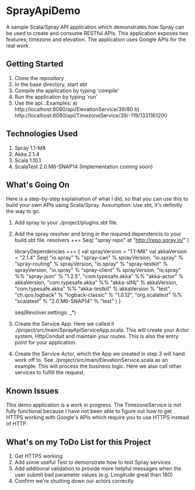SprayApiDemo
============

A sample Scala/Spray API application which demonstrates how Spray can be used to create and consume RESTful APIs.  This application exposes two features; timezone and elevation.  The application uses Google APIs for the real work.

Getting Started
---------------

1. Clone the repository
2. In the base directory, start sbt
3. Compile the application by typing 'compile'
4. Run the application by typing 'run'
5. Use the api...Examples:
   a) http://localhost:8080/api/ElevationService/39/80
   b) http://localhost:8080/api/TimezoneService/39/-119/1331161200

Technologies Used
-----------------

1. Spray 1.1-M8
2. Akka 2.1.4
3. Scala 1.10.1
4. ScalaTest 2.0.M6-SNAP14 (Implementation coming soon)

What's Going On
---------------

Here is a step-by-step explaination of what I did, so that you can use this to build your own APIs using Scala/Spray.  Assumption: Use sbt, it's definitly the way to go.

1. Add spray to your ./project/plugins.sbt file.
2. Add the spray resolver and bring in the required dependencis to your build.sbt file.
    resolvers ++= Seq(
      "spray repo" at "http://repo.spray.io/"
    )

    libraryDependencies ++= {
      val sprayVersion = "1.1-M8"
      val akkaVersion = "2.1.4"
      Seq(
        "io.spray" % "spray-can" % sprayVersion,
        "io.spray" % "spray-routing" % sprayVersion,
        "io.spray" % "spray-testkit" % sprayVersion,
        "io.spray" % "spray-client" % sprayVersion,
        "io.spray" %%  "spray-json" % "1.2.5",
        "com.typesafe.akka" %% "akka-actor" % akkaVersion,
        "com.typesafe.akka" %% "akka-slf4j" % akkaVersion,
        "com.typesafe.akka" %% "akka-testkit" % akkaVersion % "test",
        "ch.qos.logback" % "logback-classic" % "1.0.12",
        "org.scalatest" %% "scalatest" % "2.0.M6-SNAP14" % "test"
      )
    }

    seq(Revolver.settings: _*)
3. Create the Service App.  Here we called it ./project/src/main/SprayApiServiceApp.scala.  This will create your Actor system, HttpConduit and maintain your routes.  This is also the entry point for your application.
4. Create the Service Actor, which the App we created in step 3 will hand work off to.  See ./project/src/main/ElevationService.scala as an example.  This will process the business logic.  Here we also call other services to fulfill the request.

Known Issues
------------

This demo application is a work in progress.  The TimezoneService is not fully functional because I have not been able to figure out how to get HTTPS working with Google's APIs which require you to use HTTPS instead of HTTP.

What's on my ToDo List for this Project
---------------------------------------
1. Get HTTPS working
2. Add some useful Test to demonstrate how to test Spray services
3. Add additional validation to provide more helpful messages when the user submit bad parameter values (e.g. Longitude great than 180)
4. Confirm we're shutting down our actors correctly
